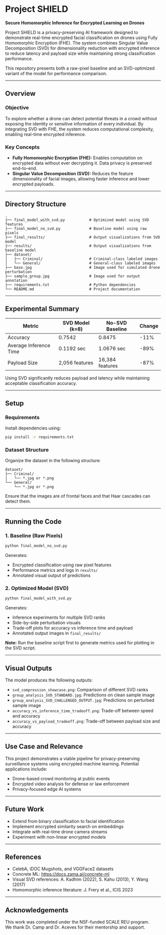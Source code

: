# Project SHIELD

**Secure Homomorphic Inference for Encrypted Learning on Drones**

Project SHIELD is a privacy-preserving AI framework designed to demonstrate real-time encrypted facial classification on drones using Fully Homomorphic Encryption (FHE). The system combines Singular Value Decomposition (SVD) for dimensionality reduction with encrypted inference to reduce latency and payload size while maintaining strong classification performance.

This repository presents both a raw-pixel baseline and an SVD-optimized variant of the model for performance comparison.

---

## Overview

### Objective

To explore whether a drone can detect potential threats in a crowd without exposing the identity or sensitive information of every individual. By integrating SVD with FHE, the system reduces computational complexity, enabling real-time encrypted inference.

### Key Concepts

- **Fully Homomorphic Encryption (FHE):** Enables computation on encrypted data without ever decrypting it. Data privacy is preserved end-to-end.
- **Singular Value Decomposition (SVD):** Reduces the feature dimensionality of facial images, allowing faster inference and lower encrypted payloads.

---

## Directory Structure

```
.
├── final_model_with_svd.py           # Optimized model using SVD features
├── final_model_no_svd.py             # Baseline model using raw pixels
├── final_results/                    # Output visualizations from SVD model
├── results/                          # Output visualizations from baseline model
├── dataset/
│   ├── Criminal/                     # Criminal-class labeled images
│   └── General/                      # General-class labeled images
├── base.jpg                          # Image used for simulated drone perturbation
├── sample_group.jpg                  # Image used for output annotation
├── requirements.txt                  # Python dependencies
└── README.md                         # Project documentation
```

---

## Experimental Summary

| Metric                  | SVD Model (k=8) | No-SVD Baseline | Change         |
|------------------------|------------------|------------------|----------------|
| Accuracy               | 0.7542           | 0.8475           | -11%           |
| Average Inference Time | 0.1192 sec       | 1.0676 sec       | -89%           |
| Payload Size           | 2,056 features   | 16,384 features  | -87%           |

Using SVD significantly reduces payload and latency while maintaining acceptable classification accuracy.

---

## Setup

### Requirements

Install dependencies using:

```bash
pip install -r requirements.txt
```

### Dataset Structure

Organize the dataset in the following structure:

```
dataset/
├── Criminal/
│   └── *.jpg or *.png
└── General/
    └── *.jpg or *.png
```

Ensure that the images are of frontal faces and that Haar cascades can detect them.

---

## Running the Code

### 1. Baseline (Raw Pixels)

```bash
python final_model_no_svd.py
```

Generates:
- Encrypted classification using raw pixel features
- Performance metrics and logs in `results/`
- Annotated visual output of predictions

### 2. Optimized Model (SVD)

```bash
python final_model_with_svd.py
```

Generates:
- Inference experiments for multiple SVD ranks
- Side-by-side perturbation visuals
- Trade-off plots for accuracy vs inference time and payload
- Annotated output images in `final_results/`

**Note:** Run the baseline script first to generate metrics used for plotting in the SVD script.

---

## Visual Outputs

The model produces the following outputs:
- `svd_compression_showcase.png`: Comparison of different SVD ranks
- `group_analysis_SVD_STANDARD.jpg`: Predictions on clean sample image
- `group_analysis_SVD_CHALLENGED_OUTPUT.jpg`: Predictions on perturbed sample image
- `accuracy_vs_inference_time_tradeoff.png`: Trade-off between speed and accuracy
- `accuracy_vs_payload_tradeoff.png`: Trade-off between payload size and accuracy

---

## Use Case and Relevance

This project demonstrates a viable pipeline for privacy-preserving surveillance systems using encrypted machine learning. Potential applications include:

- Drone-based crowd monitoring at public events
- Encrypted video analysis for defense or law enforcement
- Privacy-focused edge AI systems

---

## Future Work

- Extend from binary classification to facial identification
- Implement encrypted similarity search on embeddings
- Integrate with real-time drone camera streams
- Experiment with non-linear encrypted models

---

## References

- CelebA, iDOC Mugshots, and VGGFace2 datasets
- Concrete ML: https://docs.zama.ai/concrete-ml
- Visual SVD references: A. Kadhim (2022), S. Kahu (2013), Y. Wang (2017)
- Homomorphic inference literature: J. Frery et al., ICIS 2023

---

## Acknowledgements

This work was completed under the NSF-funded SCALE REU program.  
We thank Dr. Camp and Dr. Aceves for their mentorship and support.
